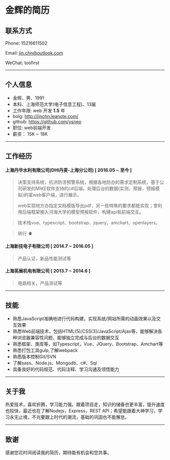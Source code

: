 # 金辉的简历

## 联系方式

Phone: 15216611502

Email: jin.chn@outlook.com

WeChat: toofirst 

---

## 个人信息

* 金辉、男、1991
* 本科、上海师范大学(电子信息工程)、13届
* 工作年限: web 开发  **1.5**  年
* bolg: http://jinchn.leanote.com/
* github: https://github.com/ysneo
* 职位: web前端开发
* 薪资： 15K ~ 18K

---

## 工作经历

#### 上海丹华水利有限公司(DHI丹麦-上海分公司) [ 2016.05 ~ 至今 ]

> 决策支持系统，抗洪防涝预警系统，根据各地防办的需求定制系统，基于公司研发的MIKE软件支持的c#后端，处理后台的数据(实测，预报，预报模拟)的富web客户端，进行展示。
>
> web实现地方办指定文档模版导出pdf，另一些特殊的要求都能实现；曾利用后端框架接入河海大学的模型预报软件，构建api和前端交互。

> 技术栈vue、typescript、bootstrap、jquery、amchart、openlayers。


 > ​转行 :arrow_up: 

#### 上海新技电子有限公司 [ 2014.7 ~ 2016.05 ] 

> 产品认证，新品性能测试等

#### 上海英展机电有限公司 [ 2013.7 ~ 2014.6 ]

> 电路相关，产品测试等

---

## 技能

* 熟悉JavaScript准确地进行代码构建，实现系统/网站所需的动画效果以及交互效果
* 熟悉Web前端技术，包括HTML(5)/CSS(3)/JavaScript/Ajax等，能够解决各种浏览器兼容性问题，能够独立完成与后台的数据交互
* 熟悉框架、类库等，如Typescript，Vue、JQuery、Bootstrap、Amchart等
* 熟悉打包工具gulp,了解webpack
* 熟悉版本控制Git/SVN
* 了解sass、Node.js、Mongodb、c#、Sql
* 具备良好的代码规范、代码注释、学习沟通及领悟能力


---

## 关于我

热爱技术，喜欢折腾，学习能力强。跟着项目走，知识的储备也更丰富，提升速度也较快，最近也在了解Nodejs，Express，REST API；希望能跟着大神学习，学习永无止境，不光要跟上时代的潮流，基础的巩固也不能懈怠。

---


## 致谢

感谢您花时间阅读我的简历，期待能有机会和您共事。